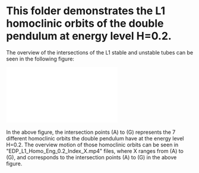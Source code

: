 # This folder demonstrates the L1 homoclinic orbits of the double pendulum at energy level H=0.2.

The overview of the intersections of the L1 stable and unstable tubes can be seen in the following figure:

![](L1_HomoOverview.pdf)

In the above figure, the intersection points (A) to (G) represents the 7 different homoclinic orbits the double pendulum have at the energy level H=0.2. The overview motion of those homoclinic orbits can be seen in "EDP_L1_Homo_Eng_0.2_Index_X.mp4" files, where X ranges from (A) to (G), and corresponds to the intersection points (A) to (G) in the above figure.

